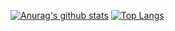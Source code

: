 [![Anurag's github stats](https://github-readme-stats.vercel.app/api?username=hanchuangkudu666&theme=radical)](https://github.com/anuraghazra/github-readme-stats)
[![Top Langs](https://github-readme-stats.vercel.app/api/top-langs/?username=hanchuangkudu666&layout=compact)](https://github.com/anuraghazra/github-readme-stats)
